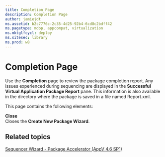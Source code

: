 ```yaml
---
title: Completion Page
description: Completion Page
author: jamiejdt
ms.assetid: b2c7776c-2c35-4d25-92b4-6cd8c2bdff42
ms.pagetype: mdop, appcompat, virtualization
ms.mktglfcycl: deploy
ms.sitesec: library
ms.prod: w8
---
```



# Completion Page


Use the **Completion** page to review the package completion report. Any issues experienced during sequencing are displayed in the **Successful Virtual Application Package Report** pane. This information is also available in the directory where the package is saved in a file named Report.xml.

This page contains the following elements:

<a href="" id="close"></a>**Close**  
Closes the **Create New Package Wizard**.

## Related topics


[Sequencer Wizard - Package Accelerator (AppV 4.6 SP1)](sequencer-wizard---package-accelerator--appv-46-sp1-.md)

 

 





